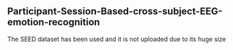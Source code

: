 ## Participant-Session-Based-cross-subject-EEG-emotion-recognition
The SEED dataset has been used and it is not uploaded due to its huge size
